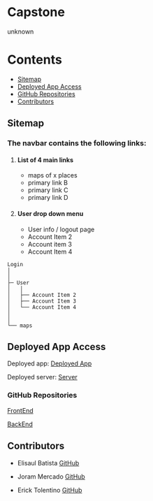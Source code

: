 
# Capstone
unknown

Contents
========
 - [Sitemap](#sitemap)
 - [Deployed App Access](#deployed-app-access)
 - [GitHub Repositories](#github-repositories)
 - [Contributors](#contributors)



## Sitemap 

### The navbar contains the following links:

 1. #### List of 4 main links
    * maps of x places
    * primary link B
    * primary link C
    * primary link D
 2. #### User drop down menu
    * User info / logout page
    * Account Item 2
    * Account item 3
    * Account Item 4


```shell
Login
│
│
├─ User
│   │
│   ├── Account Item 2
│   ├── Account Item 3
│   └── Account Item 4       
│            
│
└── maps 
```

## Deployed App Access

Deployed app: [Deployed App](https://neon-dragon-3dc023.netlify.app/)


Deployed server: [Server](https://capstone-qofe.onrender.com/)

### GitHub Repositories

[FrontEnd](https://github.com/Ericktolentino94/Capstone-front-end)

[BackEnd](https://github.com/Ericktolentino94/Capstone-back-end)



## Contributors

- Elisaul Batista
[GitHub](https://github.com/Batista0523)

* Joram Mercado
[GitHub](https://github.com/jorammercado)

* Erick Tolentino
[GitHub](https://github.com/Ericktolentino94)
